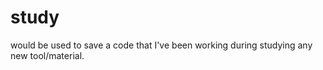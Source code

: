 # study

would be used to save a code that I've been working during studying any new tool/material.
